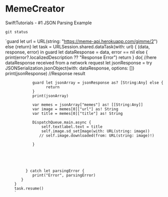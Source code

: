 # MemeCreator
SwiftTutorials -  #1 JSON Parsing Example

`git status`

`guard let url = URL(string: "https://meme-api.herokuapp.com/gimme/2") else {return}
        let task = URLSession.shared.dataTask(with: url) { (data, response, error) in
        guard let dataResponse = data,
                  error == nil else {
                  print(error?.localizedDescription ?? "Response Error")
                  return }
            do{
                //here dataResponse received from a network request
                let jsonResponse = try JSONSerialization.jsonObject(with:
                                       dataResponse, options: [])
                print(jsonResponse) //Response result
                
                
                guard let jsonArray = jsonResponse as? [String:Any] else {
                      return
                }
                print(jsonArray)
                
                var memes = jsonArray["memes"] as! [[String:Any]]
                var image = memes[0]["url"] as! String
                var title = memes[0]["title"] as! String
                
                DispatchQueue.main.async {
                    self.textlabel.text = title
                    self.image.sd_setImage(with: URL(string: image))
                   // self.image.downloaded(from: URL(string: image)!)
                    
                }
                
                
                
                
                
             } catch let parsingError {
                print("Error", parsingError)
           }
        }
        task.resume()
        `
